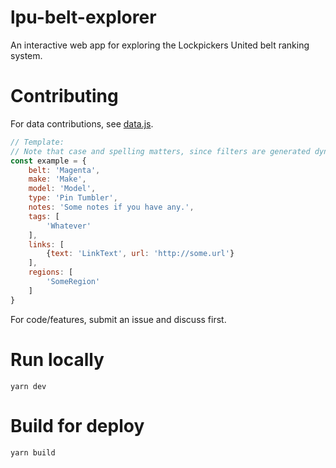 # lpu-belt-explorer
An interactive web app for exploring the Lockpickers United belt ranking system.

# Contributing
For data contributions, see [data.js](./src/data.js).
```javascript
// Template:
// Note that case and spelling matters, since filters are generated dynamically.
const example = {
    belt: 'Magenta',
    make: 'Make',
    model: 'Model',
    type: 'Pin Tumbler',
    notes: 'Some notes if you have any.',
    tags: [
        'Whatever'
    ],
    links: [
        {text: 'LinkText', url: 'http://some.url'}
    ],
    regions: [
        'SomeRegion'
    ]
}
```

For code/features, submit an issue and discuss first.

# Run locally
```
yarn dev
```

# Build for deploy
```
yarn build
```
